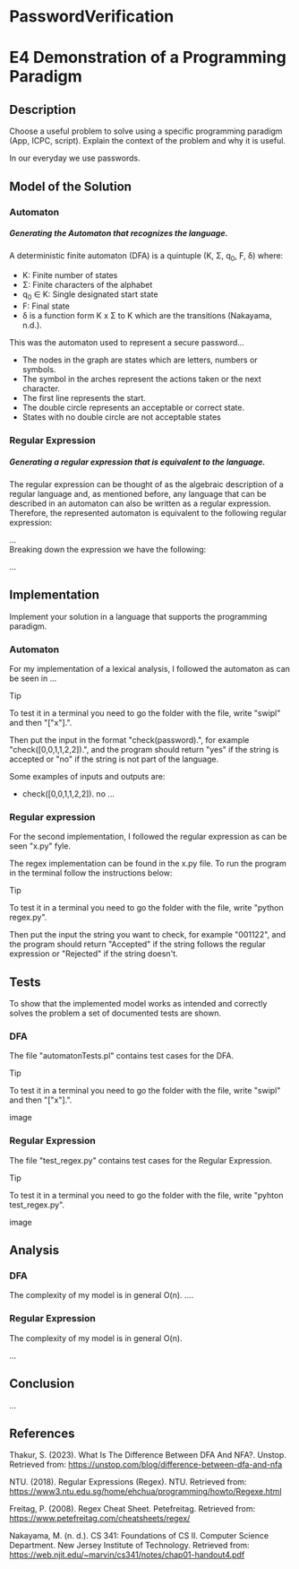 # PasswordVerification

# E4 Demonstration of a Programming Paradigm

## Description
Choose a useful problem to solve using a specific programming paradigm (App, ICPC, script).
Explain the context of the problem and why it is useful. 

In our everyday we use passwords. 

## Model of the Solution

### Automaton 
##### Generating the Automaton that recognizes the language.

A deterministic finite automaton (DFA) is a quintuple (K, Σ, q<sub>0</sub>, F, δ) where:  
- K: Finite number of states  
- Σ: Finite characters of the alphabet   
- q<sub>0</sub> ∈ K: Single designated start state
- F: Final state
- δ is a function form K x Σ to K which are the transitions (Nakayama, n.d.).


This was the automaton used to represent a secure password...   

- The nodes in the graph are states which are letters, numbers or symbols.
- The symbol in the arches represent the actions taken or the next character.
- The first line represents the start.
- The double circle represents an acceptable or correct state.
- States with no double circle are not acceptable states


### Regular Expression
##### Generating a regular expression that is equivalent to the language.

The regular expression can be thought of as the algebraic description of a regular language and, as mentioned before, any language that can be described in an automaton can also be written as a regular expression. Therefore, the represented automaton is equivalent to the following regular expression:

...  
Breaking down the expression we have the following:  

...   

## Implementation
Implement your solution in a language that supports the programming paradigm.

### Automaton
For my implementation of a lexical analysis, I followed the automaton as can be seen in ...

> [!TIP]
> To test it in a terminal you need to go the folder with the file, write "swipl" and then "["x"].".
> 
>Then put the input in the format "check(password).", for example "check([0,0,1,1,2,2]).", and the program should return "yes" if the string is accepted or "no" if the string is not part of the language.

Some examples of inputs and outputs are:
- check([0,0,1,1,2,2]).
no
...


### Regular expression
For the second implementation, I followed the regular expression as can be seen "x.py" fyle. 

The regex implementation can be found in the x.py file. To run the program in the terminal follow the instructions below:

> [!TIP]
> To test it in a terminal you need to go the folder with the file, write "python regex.py".
> 
>Then put the input the string you want to check, for example "001122", and the program should return "Accepted" if the string follows the regular expression or "Rejected" if the string doesn't.
> 

## Tests

To show that the implemented model works as intended and correctly solves the problem a set of documented tests are shown. 

### DFA

The file "automatonTests.pl" contains test cases for the DFA. 
> [!TIP]
>To test it in a terminal you need to go the folder with the file, write "swipl" and then "["x"].".   

image

### Regular Expression

The file "test_regex.py" contains test cases for the Regular Expression.
> [!TIP]
>To test it in a terminal you need to go the folder with the file, write "pyhton test_regex.py".

image   

## Analysis 

### DFA
The complexity of my model is in general O(n). 
.... 

### Regular Expression
The complexity of my model is in general O(n). 

...

## Conclusion

...   


## References
Thakur, S. (2023). What Is The Difference Between DFA And NFA?. Unstop. Retrieved from: https://unstop.com/blog/difference-between-dfa-and-nfa

NTU. (2018). Regular Expressions (Regex).  NTU. Retrieved from: https://www3.ntu.edu.sg/home/ehchua/programming/howto/Regexe.html 

Freitag, P. (2008). Regex Cheat Sheet. Petefreitag. Retrieved from: https://www.petefreitag.com/cheatsheets/regex/ 

Nakayama, M. (n. d.). CS 341: Foundations of CS II. Computer Science Department. New Jersey Institute of Technology. Retrieved from: https://web.njit.edu/~marvin/cs341/notes/chap01-handout4.pdf 
